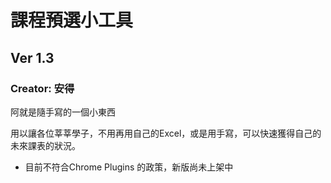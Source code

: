 # 課程預選小工具

## Ver 1.3
### Creator: 安得
阿就是隨手寫的一個小東西

用以讓各位莘莘學子，不用再用自己的Excel，或是用手寫，可以快速獲得自己的未來課表的狀況。

- 目前不符合Chrome Plugins 的政策，新版尚未上架中
